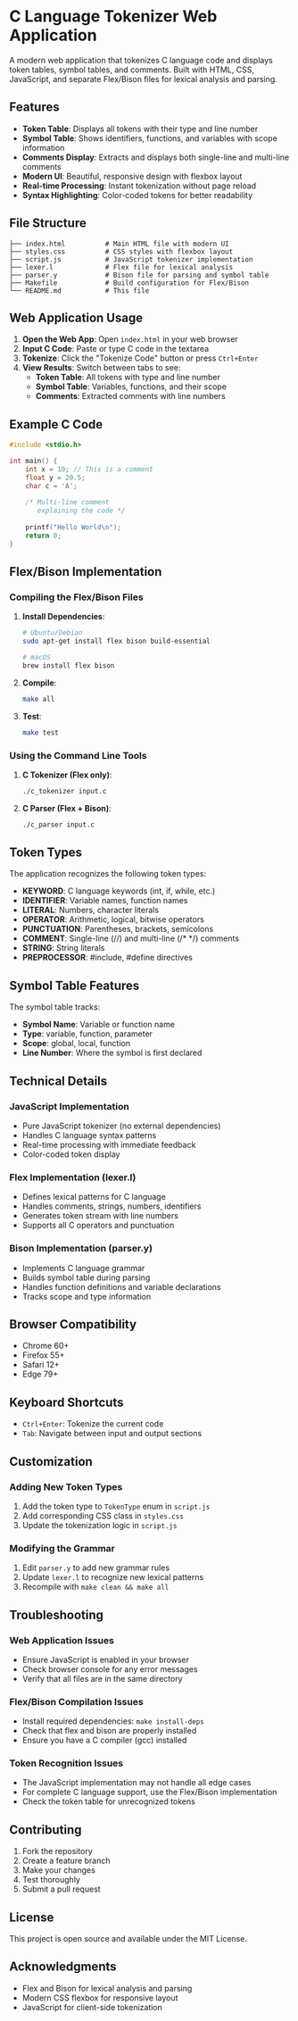 # C Language Tokenizer Web Application

A modern web application that tokenizes C language code and displays token tables, symbol tables, and comments. Built with HTML, CSS, JavaScript, and separate Flex/Bison files for lexical analysis and parsing.

## Features

- **Token Table**: Displays all tokens with their type and line number
- **Symbol Table**: Shows identifiers, functions, and variables with scope information
- **Comments Display**: Extracts and displays both single-line and multi-line comments
- **Modern UI**: Beautiful, responsive design with flexbox layout
- **Real-time Processing**: Instant tokenization without page reload
- **Syntax Highlighting**: Color-coded tokens for better readability

## File Structure

```
├── index.html          # Main HTML file with modern UI
├── styles.css          # CSS styles with flexbox layout
├── script.js           # JavaScript tokenizer implementation
├── lexer.l             # Flex file for lexical analysis
├── parser.y            # Bison file for parsing and symbol table
├── Makefile            # Build configuration for Flex/Bison
└── README.md           # This file
```

## Web Application Usage

1. **Open the Web App**: Open `index.html` in your web browser
2. **Input C Code**: Paste or type C code in the textarea
3. **Tokenize**: Click the "Tokenize Code" button or press `Ctrl+Enter`
4. **View Results**: Switch between tabs to see:
   - **Token Table**: All tokens with type and line number
   - **Symbol Table**: Variables, functions, and their scope
   - **Comments**: Extracted comments with line numbers

## Example C Code

```c
#include <stdio.h>

int main() {
    int x = 10; // This is a comment
    float y = 20.5;
    char c = 'A';
    
    /* Multi-line comment
       explaining the code */
    
    printf("Hello World\n");
    return 0;
}
```

## Flex/Bison Implementation

### Compiling the Flex/Bison Files

1. **Install Dependencies**:
   ```bash
   # Ubuntu/Debian
   sudo apt-get install flex bison build-essential
   
   # macOS
   brew install flex bison
   ```

2. **Compile**:
   ```bash
   make all
   ```

3. **Test**:
   ```bash
   make test
   ```

### Using the Command Line Tools

1. **C Tokenizer (Flex only)**:
   ```bash
   ./c_tokenizer input.c
   ```

2. **C Parser (Flex + Bison)**:
   ```bash
   ./c_parser input.c
   ```

## Token Types

The application recognizes the following token types:

- **KEYWORD**: C language keywords (int, if, while, etc.)
- **IDENTIFIER**: Variable names, function names
- **LITERAL**: Numbers, character literals
- **OPERATOR**: Arithmetic, logical, bitwise operators
- **PUNCTUATION**: Parentheses, brackets, semicolons
- **COMMENT**: Single-line (//) and multi-line (/* */) comments
- **STRING**: String literals
- **PREPROCESSOR**: #include, #define directives

## Symbol Table Features

The symbol table tracks:
- **Symbol Name**: Variable or function name
- **Type**: variable, function, parameter
- **Scope**: global, local, function
- **Line Number**: Where the symbol is first declared

## Technical Details

### JavaScript Implementation
- Pure JavaScript tokenizer (no external dependencies)
- Handles C language syntax patterns
- Real-time processing with immediate feedback
- Color-coded token display

### Flex Implementation (lexer.l)
- Defines lexical patterns for C language
- Handles comments, strings, numbers, identifiers
- Generates token stream with line numbers
- Supports all C operators and punctuation

### Bison Implementation (parser.y)
- Implements C language grammar
- Builds symbol table during parsing
- Handles function definitions and variable declarations
- Tracks scope and type information

## Browser Compatibility

- Chrome 60+
- Firefox 55+
- Safari 12+
- Edge 79+

## Keyboard Shortcuts

- `Ctrl+Enter`: Tokenize the current code
- `Tab`: Navigate between input and output sections

## Customization

### Adding New Token Types
1. Add the token type to `TokenType` enum in `script.js`
2. Add corresponding CSS class in `styles.css`
3. Update the tokenization logic in `script.js`

### Modifying the Grammar
1. Edit `parser.y` to add new grammar rules
2. Update `lexer.l` to recognize new lexical patterns
3. Recompile with `make clean && make all`

## Troubleshooting

### Web Application Issues
- Ensure JavaScript is enabled in your browser
- Check browser console for any error messages
- Verify that all files are in the same directory

### Flex/Bison Compilation Issues
- Install required dependencies: `make install-deps`
- Check that flex and bison are properly installed
- Ensure you have a C compiler (gcc) installed

### Token Recognition Issues
- The JavaScript implementation may not handle all edge cases
- For complete C language support, use the Flex/Bison implementation
- Check the token table for unrecognized tokens

## Contributing

1. Fork the repository
2. Create a feature branch
3. Make your changes
4. Test thoroughly
5. Submit a pull request

## License

This project is open source and available under the MIT License.

## Acknowledgments

- Flex and Bison for lexical analysis and parsing
- Modern CSS flexbox for responsive layout
- JavaScript for client-side tokenization

